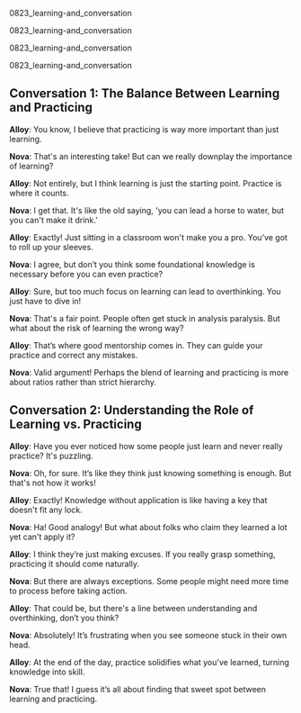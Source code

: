 
0823_learning-and_conversation


0823_learning-and_conversation


0823_learning-and_conversation


0823_learning-and_conversation


## Conversation 1: The Balance Between Learning and Practicing

**Alloy**: You know, I believe that practicing is way more important than just learning.

**Nova**: That's an interesting take! But can we really downplay the importance of learning?

**Alloy**: Not entirely, but I think learning is just the starting point. Practice is where it counts.

**Nova**: I get that. It's like the old saying, 'you can lead a horse to water, but you can't make it drink.'

**Alloy**: Exactly! Just sitting in a classroom won't make you a pro. You’ve got to roll up your sleeves.

**Nova**: I agree, but don’t you think some foundational knowledge is necessary before you can even practice?

**Alloy**: Sure, but too much focus on learning can lead to overthinking. You just have to dive in!

**Nova**: That's a fair point. People often get stuck in analysis paralysis. But what about the risk of learning the wrong way?

**Alloy**: That’s where good mentorship comes in. They can guide your practice and correct any mistakes.

**Nova**: Valid argument! Perhaps the blend of learning and practicing is more about ratios rather than strict hierarchy.

## Conversation 2: Understanding the Role of Learning vs. Practicing

**Alloy**: Have you ever noticed how some people just learn and never really practice? It's puzzling.

**Nova**: Oh, for sure. It’s like they think just knowing something is enough. But that's not how it works!

**Alloy**: Exactly! Knowledge without application is like having a key that doesn't fit any lock.

**Nova**: Ha! Good analogy! But what about folks who claim they learned a lot yet can't apply it?

**Alloy**: I think they’re just making excuses. If you really grasp something, practicing it should come naturally.

**Nova**: But there are always exceptions. Some people might need more time to process before taking action.

**Alloy**: That could be, but there's a line between understanding and overthinking, don’t you think?

**Nova**: Absolutely! It’s frustrating when you see someone stuck in their own head.

**Alloy**: At the end of the day, practice solidifies what you've learned, turning knowledge into skill.

**Nova**: True that! I guess it’s all about finding that sweet spot between learning and practicing.
